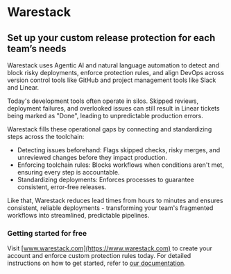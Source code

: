 # Warestack

## Set up your custom release protection for each team’s needs

Warestack uses Agentic AI and natural language automation to detect and block risky deployments, enforce protection rules, and align DevOps across version control tools like GitHub and project management tools like Slack and Linear.

Today's development tools often operate in silos. Skipped reviews, deployment failures, and overlooked issues can still result in Linear tickets being marked as "Done", leading to unpredictable production errors.

Warestack fills these operational gaps by connecting and standardizing steps across the toolchain:

- Detecting issues beforehand: Flags skipped checks, risky merges, and unreviewed changes before they impact production.
- Enforcing toolchain rules: Blocks workflows when conditions aren't met, ensuring every step is accountable.
- Standardizing deployments: Enforces processes to guarantee consistent, error-free releases.

Like that, Warestack reduces lead times from hours to minutes and ensures consistent, reliable deployments - transforming your team's fragmented workflows into streamlined, predictable pipelines.

### Getting started for free

Visit [www.warestack.com](https://www.warestack.com) to create your account and enforce custom protection rules today. For detailed instructions on how to get started, refer to [our documentation](https://www.warestack.com/documentation).
